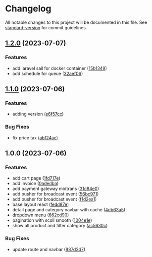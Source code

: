 # Changelog

All notable changes to this project will be documented in this file. See [standard-version](https://github.com/conventional-changelog/standard-version) for commit guidelines.

## [1.2.0](https://github.com/CahBantul/online-shop/compare/v1.1.0...v1.2.0) (2023-07-07)


### Features

* add laravel sail for docker container ([15b1349](https://github.com/CahBantul/online-shop/commit/15b1349cd4221130e59ab14c5667ed409b4de28c))
* add schedule for queue ([32aef06](https://github.com/CahBantul/online-shop/commit/32aef06b5366382f915c188f4472f62787e87038))

## [1.1.0](https://github.com/CahBantul/online-shop/compare/v1.0.0...v1.1.0) (2023-07-06)


### Features

* adding version ([e6f57cc](https://github.com/CahBantul/online-shop/commit/e6f57cc0678db888d6c1f483bb9f713e745b05b9))


### Bug Fixes

* fix price tax ([abf24ac](https://github.com/CahBantul/online-shop/commit/abf24aca3decf5c80bce77b7a1c0df2e814dfeac))

## 1.0.0 (2023-07-06)


### Features

* add cart page ([1fd717e](https://github.com/CahBantul/online-shop/commit/1fd717e952157c452da6993a67c183de22e31e1e))
* add invoice ([0adedba](https://github.com/CahBantul/online-shop/commit/0adedbaf6dc1feaccf7bf025b0ce43501fe12f7b))
* add payment gateway midtrans ([31c84e0](https://github.com/CahBantul/online-shop/commit/31c84e0341ed0fd4fab7c1675985157148303da4))
* add pusher for broadcast event ([56bc971](https://github.com/CahBantul/online-shop/commit/56bc971a068c5f067c3580982e36c863e206d713))
* add pusher for broadcast event ([f1d2ea1](https://github.com/CahBantul/online-shop/commit/f1d2ea17b30f3d5c2b3ddb598df01b32c437ceba))
* base layout react ([fedd87e](https://github.com/CahBantul/online-shop/commit/fedd87e5fb921ba35ba32777e5f40fcc96386a19))
* detail page and category navbar with cache ([4db63a5](https://github.com/CahBantul/online-shop/commit/4db63a5260e6bc931259622915cccac9627281a2))
* dropdown menu ([662cd90](https://github.com/CahBantul/online-shop/commit/662cd90f65d7919d3ca7a5de3d65b272b88081fc))
* pagination with scoll smooth ([1004e1e](https://github.com/CahBantul/online-shop/commit/1004e1e13dfcebaef352d26b7de03b1f71b7a730))
* show all product and filter category ([ac5630c](https://github.com/CahBantul/online-shop/commit/ac5630c154d5ceb27fe4a108671db98c15f8b48e))


### Bug Fixes

* update route and navbar ([887d3d7](https://github.com/CahBantul/online-shop/commit/887d3d79f94b773d61644bab76009b0cd03e7127))
